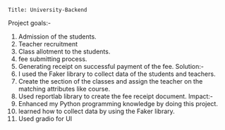                                                                                                       Title: University-Backend
Project goals:-
  1) Admission of the students.
  2) Teacher recruitment
  3) Class allotment to the students.
  4) fee submitting process.
  5) Generating receipt on successful payment of the fee.
Solution:-
  1) I used the Faker library to collect data of the students and teachers.
  2) Create the section of the classes and assign the teacher on the matching attributes like course.
  3) Used reportlab library to create the fee receipt document.
Impact:-
  1) Enhanced my Python programming knowledge by doing this project.
  2) learned how to collect data by using the Faker library.
  3) Used gradio for UI
